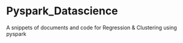 # Pyspark_Datascience
A snippets of documents and code for Regression &amp; Clustering using pyspark
